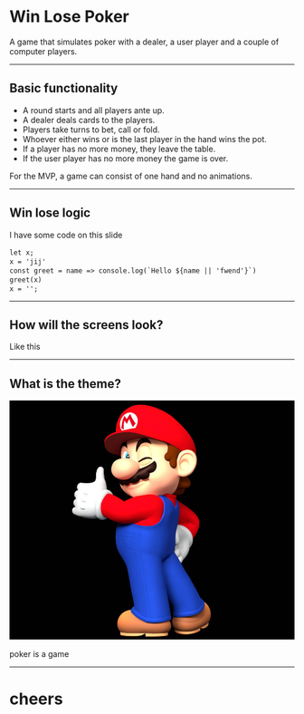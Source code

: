 # Win Lose Poker

A game that simulates poker with a dealer, a user player and a couple of computer players.

---

## Basic functionality

- A round starts and all players ante up. <!-- .element: class="fragment" data-fragment-index="2" -->
- A dealer deals cards to the players. <!-- .element: class="fragment" data-fragment-index="3" -->
- Players take turns to bet, call or fold. <!-- .element: class="fragment" data-fragment-index="4" -->
- Whoever either wins or is the last player in the hand wins the pot. <!-- .element: class="fragment" data-fragment-index="5" -->
- If a player has no more money, they leave the table. <!-- .element: class="fragment" data-fragment-index="6" -->
- If the user player has no more money the game is over. <!-- .element: class="fragment" data-fragment-index="7" -->


For the MVP, a game can consist of one hand and no animations.
<!-- .element: class="fragment" data-fragment-index="8" -->

---

## Win lose logic

I have some code on this slide

```javascript[1-2|3-4|5]
let x;
x = 'jij'
const greet = name => console.log(`Hello ${name || 'fwend'}`)
greet(x)
x = '';
```

---

## How will the screens look?

Like this


---

## What is the theme?

![Mario knows](../static/mario_thumbs_up_wii_by_mariorenderart_dg18ue9-pre.jpg)

poker is a game

---

# cheers